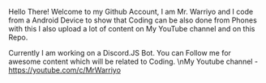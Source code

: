Hello There!
Welcome to my Github Account, I am Mr. Warriyo and I code from a Android Device to show that Coding can be also done from Phones
with this I also upload a lot of content on My YouTube channel and on this Repo.

Currently I am working on a Discord.JS Bot.
You can Follow me for awesome content which will be related to Coding.
\nMy Youtube channel - https://youtube.com/c/MrWarriyo














